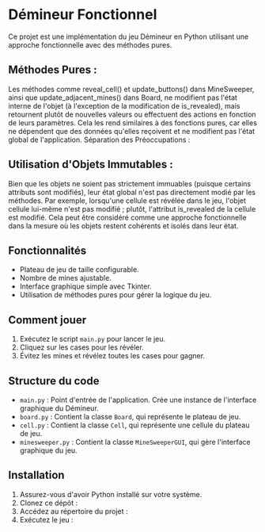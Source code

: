 # Démineur Fonctionnel

Ce projet est une implémentation du jeu Démineur en Python utilisant une approche fonctionnelle avec des méthodes pures.

## Méthodes Pures :

Les méthodes comme reveal_cell() et update_buttons() dans MineSweeper, ainsi que update_adjacent_mines() dans Board, ne modifient pas l'état interne de l'objet (à l'exception de la modification de is_revealed), mais retournent plutôt de nouvelles valeurs ou effectuent des actions en fonction de leurs paramètres. Cela les rend similaires à des fonctions pures, car elles ne dépendent que des données qu'elles reçoivent et ne modifient pas l'état global de l'application.
Séparation des Préoccupations :

## Utilisation d'Objets Immutables :

Bien que les objets ne soient pas strictement immuables (puisque certains attributs sont modifiés), leur état global n'est pas directement modié par les méthodes. Par exemple, lorsqu'une cellule est révélée dans le jeu, l'objet cellule lui-même n'est pas modifié ; plutôt, l'attribut is_revealed de la cellule est modifié. Cela peut être considéré comme une approche fonctionnelle dans la mesure où les objets restent cohérents et isolés dans leur état.


## Fonctionnalités

- Plateau de jeu de taille configurable.
- Nombre de mines ajustable.
- Interface graphique simple avec Tkinter.
- Utilisation de méthodes pures pour gérer la logique du jeu.

## Comment jouer

1. Exécutez le script `main.py` pour lancer le jeu.
2. Cliquez sur les cases pour les révéler.
3. Évitez les mines et révélez toutes les cases pour gagner.

## Structure du code

- `main.py` : Point d'entrée de l'application. Crée une instance de l'interface graphique du Démineur.
- `board.py` : Contient la classe `Board`, qui représente le plateau de jeu.
- `cell.py` : Contient la classe `Cell`, qui représente une cellule du plateau de jeu.
- `minesweeper.py` : Contient la classe `MineSweeperGUI`, qui gère l'interface graphique du jeu.

## Installation

1. Assurez-vous d'avoir Python installé sur votre système.
2. Clonez ce dépôt :
3. Accédez au répertoire du projet :
4. Exécutez le jeu :

